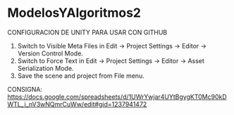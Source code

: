 # ModelosYAlgoritmos2

CONFIGURACION DE UNITY PARA USAR CON GITHUB

1. Switch to Visible Meta Files in Edit → Project Settings → Editor → Version Control Mode.
2. Switch to Force Text in Edit → Project Settings → Editor → Asset Serialization Mode.
3. Save the scene and project from File menu.

CONSIGNA:
https://docs.google.com/spreadsheets/d/1UWrYwjar4UYtBgygKT0Mc90kDWTL_j_nV3wNQmrCuWw/edit#gid=1237941472
